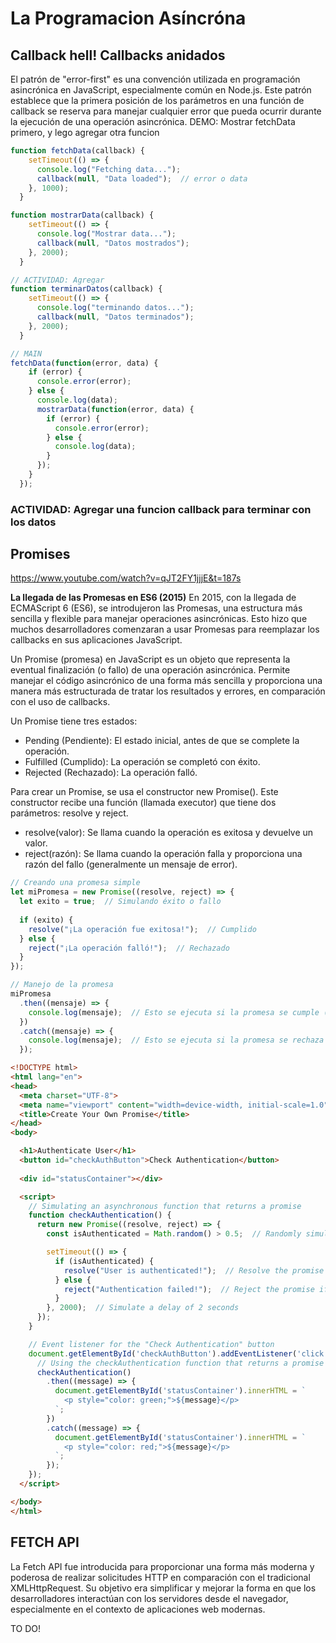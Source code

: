 # La Programacion Asíncróna

## Callback hell! Callbacks anidados
El patrón de "error-first" es una convención utilizada en programación asincrónica en JavaScript, especialmente común en Node.js. Este patrón establece que la primera posición de los parámetros en una función de callback se reserva para manejar cualquier error que pueda ocurrir durante la ejecución de una operación asincrónica.
DEMO: Mostrar fetchData primero, y lego agregar otra funcion

```javascript
function fetchData(callback) {
    setTimeout(() => {
      console.log("Fetching data...");
      callback(null, "Data loaded");  // error o data
    }, 1000);
  }

function mostrarData(callback) {
    setTimeout(() => {
      console.log("Mostrar data...");
      callback(null, "Datos mostrados");
    }, 2000);
  }

// ACTIVIDAD: Agregar
function terminarDatos(callback) {
    setTimeout(() => {
      console.log("terminando datos...");
      callback(null, "Datos terminados");
    }, 2000);
  }

// MAIN
fetchData(function(error, data) {
    if (error) {
      console.error(error);
    } else {
      console.log(data);
      mostrarData(function(error, data) {
        if (error) {
          console.error(error);
        } else {
          console.log(data);
        }
      });
    }
  });

```
### ACTIVIDAD: Agregar una funcion callback para terminar con los datos

## Promises

https://www.youtube.com/watch?v=qJT2FY1jjjE&t=187s

**La llegada de las Promesas en ES6 (2015)**
En 2015, con la llegada de ECMAScript 6 (ES6), se introdujeron las Promesas, 
una estructura más sencilla y flexible para manejar operaciones asincrónicas. Esto hizo que muchos desarrolladores comenzaran a usar Promesas para reemplazar los callbacks en sus aplicaciones JavaScript.

Un Promise (promesa) en JavaScript es un objeto que representa la eventual finalización (o fallo) de una operación asincrónica. Permite manejar el código asincrónico de una forma más sencilla y proporciona una manera más estructurada de tratar los resultados y errores, en comparación con el uso de callbacks.

Un Promise tiene tres estados:

- Pending (Pendiente): El estado inicial, antes de que se complete la operación.
- Fulfilled (Cumplido): La operación se completó con éxito.
- Rejected (Rechazado): La operación falló.

Para crear un Promise, se usa el constructor new Promise(). Este constructor recibe una función (llamada executor) que tiene dos parámetros: resolve y reject.

- resolve(valor): Se llama cuando la operación es exitosa y devuelve un valor.
- reject(razón): Se llama cuando la operación falla y proporciona una razón del fallo (generalmente un mensaje de error).

```javascript
// Creando una promesa simple
let miPromesa = new Promise((resolve, reject) => {
  let exito = true;  // Simulando éxito o fallo
  
  if (exito) {
    resolve("¡La operación fue exitosa!");  // Cumplido
  } else {
    reject("¡La operación falló!");  // Rechazado
  }
});

// Manejo de la promesa
miPromesa
  .then((mensaje) => {
    console.log(mensaje);  // Esto se ejecuta si la promesa se cumple (resuelta)
  })
  .catch((mensaje) => {
    console.log(mensaje);  // Esto se ejecuta si la promesa se rechaza
  });

```


```html
<!DOCTYPE html>
<html lang="en">
<head>
  <meta charset="UTF-8">
  <meta name="viewport" content="width=device-width, initial-scale=1.0">
  <title>Create Your Own Promise</title>
</head>
<body>

  <h1>Authenticate User</h1>
  <button id="checkAuthButton">Check Authentication</button>
  
  <div id="statusContainer"></div>

  <script>
    // Simulating an asynchronous function that returns a promise
    function checkAuthentication() {
      return new Promise((resolve, reject) => {
        const isAuthenticated = Math.random() > 0.5;  // Randomly simulate authentication status

        setTimeout(() => {
          if (isAuthenticated) {
            resolve("User is authenticated!");  // Resolve the promise if authenticated
          } else {
            reject("Authentication failed!");  // Reject the promise if not authenticated
          }
        }, 2000);  // Simulate a delay of 2 seconds
      });
    }

    // Event listener for the "Check Authentication" button
    document.getElementById('checkAuthButton').addEventListener('click', () => {
      // Using the checkAuthentication function that returns a promise
      checkAuthentication()
        .then((message) => {
          document.getElementById('statusContainer').innerHTML = `
            <p style="color: green;">${message}</p>
          `;
        })
        .catch((message) => {
          document.getElementById('statusContainer').innerHTML = `
            <p style="color: red;">${message}</p>
          `;
        });
    });
  </script>

</body>
</html>

```

## FETCH API
La Fetch API fue introducida para proporcionar una forma más moderna y poderosa de realizar solicitudes HTTP en comparación con el tradicional XMLHttpRequest. 
Su objetivo era simplificar y mejorar la forma en que los desarrolladores interactúan con los servidores desde el navegador, especialmente en el contexto de aplicaciones web modernas.

TO DO!

